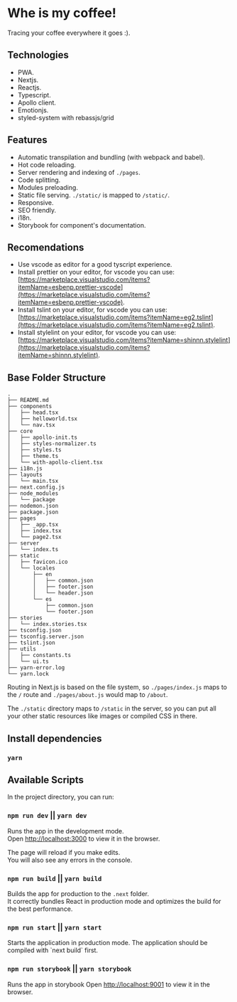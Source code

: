 # Whe is my coffee!

Tracing your coffee everywhere it goes :).

## Technologies

- PWA.
- Nextjs.
- Reactjs.
- Typescript.
- Apollo client.
- Emotionjs.
- styled-system with rebassjs/grid

## Features

- Automatic transpilation and bundling (with webpack and babel).
- Hot code reloading.
- Server rendering and indexing of `./pages`.
- Code splitting.
- Modules preloading.
- Static file serving. `./static/` is mapped to `/static/`.
- Responsive.
- SEO friendly.
- i18n.
- Storybook for component's documentation.

## Recomendations

- Use vscode as editor for a good tyscript experience.
- Install prettier on your editor, for vscode you can use: [https://marketplace.visualstudio.com/items?itemName=esbenp.prettier-vscode](https://marketplace.visualstudio.com/items?itemName=esbenp.prettier-vscode).
- Install tslint on your editor, for vscode you can use: [https://marketplace.visualstudio.com/items?itemName=eg2.tslint](https://marketplace.visualstudio.com/items?itemName=eg2.tslint).
- Install stylelint on your editor, for vscode you can use: [https://marketplace.visualstudio.com/items?itemName=shinnn.stylelint](https://marketplace.visualstudio.com/items?itemName=shinnn.stylelint).

## Base Folder Structure

```
.
├── README.md
├── components
│   ├── head.tsx
│   ├── helloworld.tsx
│   └── nav.tsx
├── core
│   ├── apollo-init.ts
│   ├── styles-normalizer.ts
│   ├── styles.ts
│   ├── theme.ts
│   └── with-apollo-client.tsx
├── i18n.js
├── layouts
│   └── main.tsx
├── next.config.js
├── node_modules
│   └── package
├── nodemon.json
├── package.json
├── pages
│   ├── _app.tsx
│   ├── index.tsx
│   └── page2.tsx
├── server
│   └── index.ts
├── static
│   ├── favicon.ico
│   └── locales
│       ├── en
│       │   ├── common.json
│       │   ├── footer.json
│       │   └── header.json
│       └── es
│           ├── common.json
│           └── footer.json
├── stories
│   └── index.stories.tsx
├── tsconfig.json
├── tsconfig.server.json
├── tslint.json
├── utils
│   ├── constants.ts
│   └── ui.ts
├── yarn-error.log
└── yarn.lock

```

Routing in Next.js is based on the file system, so `./pages/index.js` maps to the `/` route and
`./pages/about.js` would map to `/about`.

The `./static` directory maps to `/static` in the server, so you can put all your
other static resources like images or compiled CSS in there.

## Install dependencies

### `yarn`

## Available Scripts

In the project directory, you can run:

### `npm run dev` || `yarn dev`

Runs the app in the development mode.<br>
Open [http://localhost:3000](http://localhost:3000) to view it in the browser.

The page will reload if you make edits.<br>
You will also see any errors in the console.

### `npm run build` || `yarn build`

Builds the app for production to the `.next` folder.<br>
It correctly bundles React in production mode and optimizes the build for the best performance.

### `npm run start` || `yarn start`

Starts the application in production mode.
The application should be compiled with \`next build\` first.

### `npm run storybook` || `yarn storybook`

Runs the app in storybook
Open [http://localhost:9001](http://localhost:9001) to view it in the browser.

